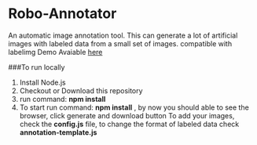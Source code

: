 # Robo-Annotator
An automatic image annotation tool. This can generate a lot of artificial images with labeled data from a small  set of images. compatible with labelimg
Demo Avaiable  [here](https://prnysarker.github.io/Robo-Annotator/)

###To run locally 
1. Install Node.js
2. Checkout or Download this repository 
3. run command: **npm install**
4. To start run command: **npm install** , by now you should able to see the browser, click generate and download button
To add your images, check the **config.js** file, to change the format of labeled data check **annotation-template.js**
